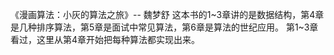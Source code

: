 《漫画算法：小灰的算法之旅》-- 魏梦舒
这本书的1~3章讲的是数据结构，第4章是几种排序算法，第5章是面试中常见算法，第6章是算法的世纪应用。
第1~3章看过，这里从第4章开始把每种算法都实现出来。